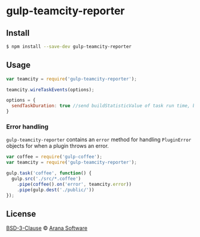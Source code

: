 # gulp-teamcity-reporter

## Install

```sh
$ npm install --save-dev gulp-teamcity-reporter
```

## Usage

```javascript
var teamcity = require('gulp-teamcity-reporter');

teamcity.wireTaskEvents(options);

options = {
  sendTaskDuration: true //send buildStatisticValue of task run time, by default false
}
```

### Error handling

`gulp-teamcity-reporter` contains an `error` method for handling
`PluginError` objects for when a plugin throws an error.

```javascript
var coffee = require('gulp-coffee');
var teamcity = require('gulp-teamcity-reporter');

gulp.task('coffee', function() {
  gulp.src('./src/*.coffee')
    .pipe(coffee().on('error', teamcity.error))
    .pipe(gulp.dest('./public/'))
});
```

## License

[BSD-3-Clause](https://raw.githubusercontent.com/aranasoft/gulp-teamcity-reporter/master/LICENSE) © [Arana Software](http://www.aranasoft.com)
